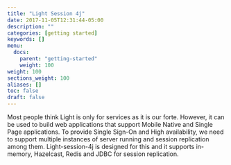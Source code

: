 ```yaml
---
title: "Light Session 4j"
date: 2017-11-05T12:31:44-05:00
description: ""
categories: [getting started]
keywords: []
menu:
  docs:
    parent: "getting-started"
    weight: 100
weight: 100
sections_weight: 100
aliases: []
toc: false
draft: false
---
```


Most people think Light is only for services as it is our forte. However, it can be used to build web applications that support Mobile Native and Single Page applications. To provide Single Sign-On and High availability, we need to support multiple instances of server running and session replication among them. Light-session-4j is designed for this and it supports in-memory, Hazelcast, Redis and JDBC for session replication.
